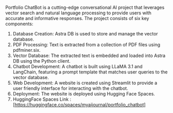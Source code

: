 Portfolio ChatBot is a cutting-edge conversational AI project that leverages vector search 
and natural language processing to provide users with accurate and informative responses. 
The project consists of six key components:
1. Database Creation: Astra DB is used to store and manage the vector database.
2. PDF Processing: Text is extracted from a collection of PDF files using pdfminer.six.
3. Vector Database: The extracted text is embedded and loaded into Astra DB using the 
Python client.
4. Chatbot Development: A chatbot is built using LLaMA 3.1 and LangChain, featuring a 
prompt template that matches user queries to the vector database.
5. Web Development: A website is created using Streamlit to provide a user friendly interface for interacting with the chatbot.
6. Deployment: The website is deployed using Hugging Face Spaces. 
7. HuggingFace Spaces Link : [https://huggingface.co/spaces/myaijournal/portfolio_chatbot]
